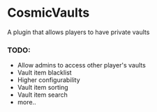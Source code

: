 # CosmicVaults
 A plugin that allows players to have private vaults

### TODO:
- Allow admins to access other player's vaults
- Vault item blacklist
- Higher configurability
- Vault item sorting
- Vault item search
- more..
